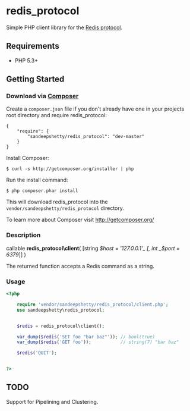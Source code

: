 # redis_protocol

Simple PHP client library for the [Redis protocol](http://redis.io/topics/protocol).


## Requirements

* PHP 5.3+


## Getting Started

### Download via [Composer](http://getcomposer.org/)

Create a `composer.json` file if you don't already have one in your projects root directory and require redis_protocol:

```
{
	"require": {
		"sandeepshetty/redis_protocol": "dev-master"
	}
}
```

Install Composer:
```
$ curl -s http://getcomposer.org/installer | php
```

Run the install command:
```
$ php composer.phar install
```

This will download redis_protocol into the `vendor/sandeepshetty/redis_protocol` directory.

To learn more about Composer visit http://getcomposer.org/


### Description

callable __redis_protocol\client__( [string _$host = '127.0.0.1'_ [, int _$port = 6379_]] )

The returned function accepts a Redis command as a string.


### Usage

```php
<?php

	require 'vendor/sandeepshetty/redis_protocol/client.php';
	use sandeepshetty\redis_protocol;


	$redis = redis_protocol\client();

	var_dump($redis('SET foo "bar baz"')); // bool(true)
	var_dump($redis('GET foo'));           // string(7) "bar baz"

	$redis('QUIT');


?>
```

## TODO
Support for Pipelining and Clustering.